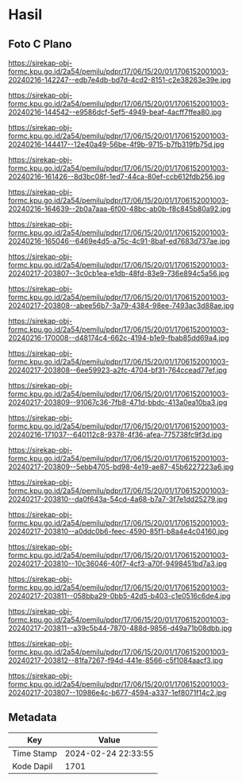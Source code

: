 # Hasil

## Foto C Plano

https://sirekap-obj-formc.kpu.go.id/2a54/pemilu/pdpr/17/06/15/20/01/1706152001003-20240216-142247--edb7e4db-bd7d-4cd2-8151-c2e38263e39e.jpg

https://sirekap-obj-formc.kpu.go.id/2a54/pemilu/pdpr/17/06/15/20/01/1706152001003-20240216-144542--e9586dcf-5ef5-4949-beaf-4acff7ffea80.jpg

https://sirekap-obj-formc.kpu.go.id/2a54/pemilu/pdpr/17/06/15/20/01/1706152001003-20240216-144417--12e40a49-56be-4f9b-9715-b7fb319fb75d.jpg

https://sirekap-obj-formc.kpu.go.id/2a54/pemilu/pdpr/17/06/15/20/01/1706152001003-20240216-161426--8d3bc08f-1ed7-44ca-80ef-ccb612fdb256.jpg

https://sirekap-obj-formc.kpu.go.id/2a54/pemilu/pdpr/17/06/15/20/01/1706152001003-20240216-164639--2b0a7aaa-6f00-48bc-ab0b-f8c845b80a92.jpg

https://sirekap-obj-formc.kpu.go.id/2a54/pemilu/pdpr/17/06/15/20/01/1706152001003-20240216-165046--6469e4d5-a75c-4c91-8baf-ed7683d737ae.jpg

https://sirekap-obj-formc.kpu.go.id/2a54/pemilu/pdpr/17/06/15/20/01/1706152001003-20240217-203807--3c0cb1ea-e1db-48fd-83e9-736e894c5a56.jpg

https://sirekap-obj-formc.kpu.go.id/2a54/pemilu/pdpr/17/06/15/20/01/1706152001003-20240217-203808--abee56b7-3a79-4384-98ee-7493ac3d88ae.jpg

https://sirekap-obj-formc.kpu.go.id/2a54/pemilu/pdpr/17/06/15/20/01/1706152001003-20240216-170008--d48174c4-662c-4194-b1e9-fbab85dd69a4.jpg

https://sirekap-obj-formc.kpu.go.id/2a54/pemilu/pdpr/17/06/15/20/01/1706152001003-20240217-203808--6ee59923-a2fc-4704-bf31-764ccead77ef.jpg

https://sirekap-obj-formc.kpu.go.id/2a54/pemilu/pdpr/17/06/15/20/01/1706152001003-20240217-203809--91067c36-7fb8-471d-bbdc-413a0ea10ba3.jpg

https://sirekap-obj-formc.kpu.go.id/2a54/pemilu/pdpr/17/06/15/20/01/1706152001003-20240216-171037--640112c8-9378-4f36-afea-775738fc9f3d.jpg

https://sirekap-obj-formc.kpu.go.id/2a54/pemilu/pdpr/17/06/15/20/01/1706152001003-20240217-203809--5ebb4705-bd98-4e19-ae87-45b6227223a6.jpg

https://sirekap-obj-formc.kpu.go.id/2a54/pemilu/pdpr/17/06/15/20/01/1706152001003-20240217-203810--da0f643a-54cd-4a68-b7a7-3f7e1dd25279.jpg

https://sirekap-obj-formc.kpu.go.id/2a54/pemilu/pdpr/17/06/15/20/01/1706152001003-20240217-203810--a0ddc0b6-feec-4590-85f1-b8a4e4c04160.jpg

https://sirekap-obj-formc.kpu.go.id/2a54/pemilu/pdpr/17/06/15/20/01/1706152001003-20240217-203810--10c36046-40f7-4cf3-a70f-9498451bd7a3.jpg

https://sirekap-obj-formc.kpu.go.id/2a54/pemilu/pdpr/17/06/15/20/01/1706152001003-20240217-203811--058bba29-0bb5-42d5-b403-c1e0516c6de4.jpg

https://sirekap-obj-formc.kpu.go.id/2a54/pemilu/pdpr/17/06/15/20/01/1706152001003-20240217-203811--a39c5b44-7870-488d-9856-d49a71b08dbb.jpg

https://sirekap-obj-formc.kpu.go.id/2a54/pemilu/pdpr/17/06/15/20/01/1706152001003-20240217-203812--81fa7267-f94d-441e-8566-c5f1084aacf3.jpg

https://sirekap-obj-formc.kpu.go.id/2a54/pemilu/pdpr/17/06/15/20/01/1706152001003-20240217-203807--10986e4c-b677-4594-a337-1ef8071f14c2.jpg


## Metadata

| Key        | Value               |
| ---------- | ------------------- |
| Time Stamp | 2024-02-24 22:33:55 |
| Kode Dapil | 1701                |



